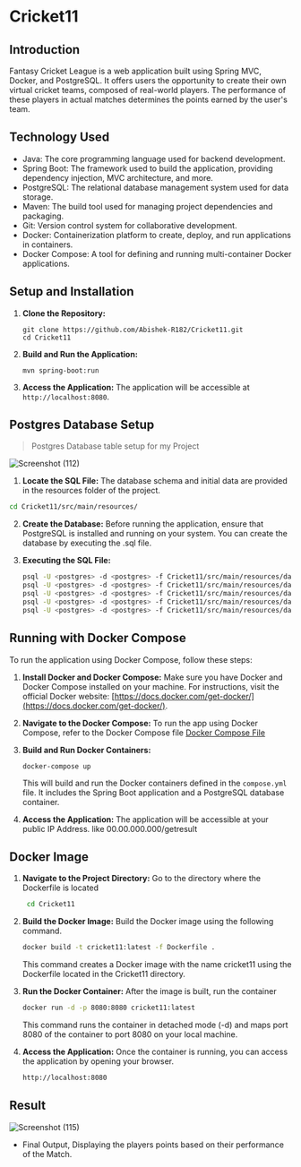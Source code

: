 # Cricket11

## Introduction
Fantasy Cricket League is a web application built using Spring MVC, Docker, and PostgreSQL. It offers users the opportunity to create their own virtual cricket teams, composed of real-world players. The performance of these players in actual matches determines the points earned by the user's team.

## Technology Used
 - Java: The core programming language used for backend development.
 - Spring Boot: The framework used to build the application, providing dependency injection, MVC architecture, and more.
 - PostgreSQL: The relational database management system used for data storage.
 - Maven: The build tool used for managing project dependencies and packaging.
 - Git: Version control system for collaborative development.
 - Docker: Containerization platform to create, deploy, and run applications in containers.
 - Docker Compose: A tool for defining and running multi-container Docker applications.

## Setup and Installation
1. **Clone the Repository:**
   ```
   git clone https://github.com/Abishek-R182/Cricket11.git
   cd Cricket11

   ```
2. **Build and Run the Application:**
   ```
   mvn spring-boot:run
   ```

3. **Access the Application:**
   The application will be accessible at `http://localhost:8080`.
   
## Postgres Database Setup

> Postgres Database table setup for my Project 

![Screenshot (112)](https://github.com/Abishek-R182/Cricket11/assets/113702399/30ed00ec-5cbf-4908-9504-482785d3d740)

1. **Locate the SQL File:** The database schema and initial data are provided in the resources folder of the project.
  ```bash
  cd Cricket11/src/main/resources/
```
2. **Create the Database:**
Before running the application, ensure that PostgreSQL is installed and running on your system. You can create the database by executing the .sql file.

3. **Executing the SQL File:**
   ```bash
   psql -U <postgres> -d <postgres> -f Cricket11/src/main/resources/data-dream11.sql
   psql -U <postgres> -d <postgres> -f Cricket11/src/main/resources/data-players.sql
   psql -U <postgres> -d <postgres> -f Cricket11/src/main/resources/data-points.sql
   psql -U <postgres> -d <postgres> -f Cricket11/src/main/resources/data-result.sql
   psql -U <postgres> -d <postgres> -f Cricket11/src/main/resources/data-userdetails.sql
    ```


## Running with Docker Compose

To run the application using Docker Compose, follow these steps:

1. **Install Docker and Docker Compose:**
   Make sure you have Docker and Docker Compose installed on your machine. For instructions, visit the official Docker website: [https://docs.docker.com/get-docker/](https://docs.docker.com/get-docker/).
   
3. **Navigate to the Docker Compose:** To run the app using Docker Compose, refer to the Docker Compose file
   <a href="https://github.com/Abishek-R182/Cricket11/blob/master/src/main/resources/docker-compose.yml">Docker Compose File</a>

4. **Build and Run Docker Containers:**
   ```
   docker-compose up
   ```
   This will build and run the Docker containers defined in the `compose.yml` file. It includes the Spring Boot application and a PostgreSQL database container.

5. **Access the Application:** The application will be accessible at your public IP Address. like 00.00.000.000/getresult


## Docker Image

1. **Navigate to the Project Directory:** Go to the directory where the Dockerfile is located
   ``` bash
    cd Cricket11
   ```
2. **Build the Docker Image:** Build the Docker image using the following command.
   ```bash
   docker build -t cricket11:latest -f Dockerfile .
   ```
   This command creates a Docker image with the name cricket11 using the Dockerfile located in the Cricket11 directory.

3. **Run the Docker Container:** After the image is built, run the container
   ```bash
   docker run -d -p 8080:8080 cricket11:latest
   ```
   This command runs the container in detached mode (-d) and maps port 8080 of the container to port 8080 on your local machine.
   
5. **Access the Application:** Once the container is running, you can access the application by opening your browser.
   ```bash
   http://localhost:8080
   ```


   


## Result

![Screenshot (115)](https://github.com/Abishek-R182/Cricket11/assets/113702399/a9740bd1-f858-4365-9e66-c1a03b83b1ef)
- Final Output, Displaying the players points based on their performance of the Match.
